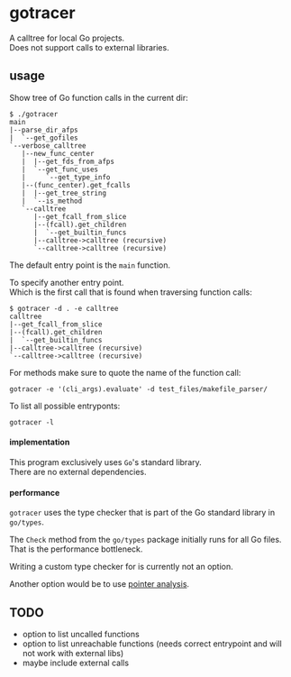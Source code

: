 # gotracer

A calltree for local Go projects.\
Does not support calls to external libraries.

## usage

Show tree of Go function calls in the current dir:
```
$ ./gotracer
main
|--parse_dir_afps
|  `--get_gofiles
`--verbose_calltree
   |--new_func_center
   |  |--get_fds_from_afps
   |  `--get_func_uses
   |     `--get_type_info
   |--(func_center).get_fcalls
   |  |--get_tree_string
   |  `--is_method
   `--calltree
      |--get_fcall_from_slice
      |--(fcall).get_children
      |  `--get_builtin_funcs
      |--calltree->calltree (recursive)
      `--calltree->calltree (recursive)
```

The default entry point is the `main` function.

To specify another entry point.\
Which is the first call that is found when traversing function calls:
```
$ gotracer -d . -e calltree
calltree
|--get_fcall_from_slice
|--(fcall).get_children
|  `--get_builtin_funcs
|--calltree->calltree (recursive)
`--calltree->calltree (recursive)
```

For methods make sure to quote the name of the function call:
```
gotracer -e '(cli_args).evaluate' -d test_files/makefile_parser/
```

To list all possible entryponts:
```
gotracer -l
```

#### implementation

This program exclusively uses `Go`'s standard library.\
There are no external dependencies.

#### performance

`gotracer` uses the type checker that is part of the Go standard library in `go/types`.

The `Check` method from the `go/types` package initially runs for all Go files.\
That is the performance bottleneck.

Writing a custom type checker for is currently not an option.

Another option would be to use [pointer analysis](https://en.wikipedia.org/wiki/Pointer_analysis).

## TODO

- option to list uncalled functions
- option to list unreachable functions (needs correct entrypoint and will not work with external libs)
- maybe include external calls
